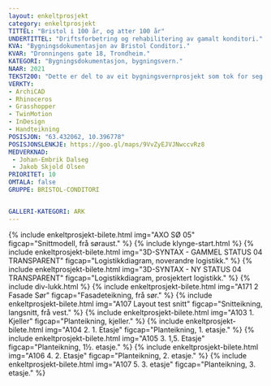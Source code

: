 ```yaml
---
layout: enkeltprosjekt
category: enkeltprosjekt
TITTEL: "Bristol i 100 år, og atter 100 år"
UNDERTITTEL: "Driftsforbetring og rehabilitering av gamalt konditori."
KVA: "Bygningsdokumentasjon av Bristol Conditori."
KVAR: "Dronningens gate 18, Trondheim."
KATEGORI: "Bygningsdokumentasjon, bygningsvern."
NAAR: 2021
TEKST200: "Dette er del to av eit bygningsvernprosjekt som tok for seg Bristol Conditori i Trondheim. I prosjektet har vi identifisert kva som er verneverdig og ikkje. Konklusjonen av vurderinga er at sjølve drifta av konditoriet er det mest unike med Bristol Conditori, då den same familien har halde på i nær 100 år. Vi ynskte å gjere det mogleg for dei å fortsetje dette, og gje dei fleire bein å stå på for å sikre seg til framtida. <br> <br> For at bygningen skal kunne nyttast i dag er ikkje logistikken haldbar slik han er no. Drifta utnyttar heller ikkje plassen som er tilgjengeleg, ho ber preg av at ein aldri har hatt plassmangel. Vi har forsøkt tilbakeføre mykje av det utvendige for å gje huset ein finare fasade og vise ein større respekt for den tradisjonelle trebusetnaden i Trondheim. <br> <br> Konditoriet har no betre produksjonslokale, og kan nytte dette i eigen produksjon. Bristol Conditori har i dette prosjektet fått universelt utforma publikumslokale, det kan ta i mot større samankomstar, kafégjestar og studentar, frukostsvoltne bebuarar og kakespisarar, med fleire til. Det er forsøkt modernisert, men har halde på karakterberande kvalitetar."
VERKTY:
- ArchiCAD
- Rhinoceros
- Grasshopper
- TwinMotion
- InDesign
- Handteikning
POSISJON: "63.432062, 10.396778"
POSISJONSLENKJE: https://goo.gl/maps/9VvZyEJVJNwccvRz8
MEDVERKNAD: 
 - Johan-Embrik Dalseg
 - Jakob Skjold Olsen
PRIORITET: 10
OMTALA: false
GRUPPE: BRISTOL-CONDITORI


GALLERI-KATEGORI: ARK
---
```

{% include enkeltprosjekt-bilete.html   img="AXO SØ 05" figcap="Snittmodell, frå søraust." %}
{% include klynge-start.html %}
    {% include enkeltprosjekt-bilete.html   img="3D-SYNTAX - GAMMEL STATUS 04 TRANSPARENT"  figcap="Logistikkdiagram, noverandre logistikk." %}
    {% include enkeltprosjekt-bilete.html   img="3D-SYNTAX - NY STATUS 04 TRANSPARENT"  figcap="Logistikkdiagram, prosjektert logistikk." %}
{% include div-lukk.html %}
{% include enkeltprosjekt-bilete.html   img="A171 2 Fasade Sør" figcap="Fasadeteikning, frå sør." %}
{% include enkeltprosjekt-bilete.html   img="A107 Layout test snitt"    figcap="Snitteikning, langsnitt, frå vest." %}
{% include enkeltprosjekt-bilete.html   img="A103 1. Kjeller"   figcap="Planteikning, kjeller." %}
{% include enkeltprosjekt-bilete.html   img="A104 2. 1. Etasje" figcap="Planteikning, 1. etasje." %}
{% include enkeltprosjekt-bilete.html   img="A105 3. 1,5. Etasje"   figcap="Planteikning, 1½. etasje." %}
{% include enkeltprosjekt-bilete.html   img="A106 4. 2. Etasje" figcap="Planteikning, 2. etasje." %}
{% include enkeltprosjekt-bilete.html   img="A107 5. 3. etasje" figcap="Planteikning, 3. etasje." %}